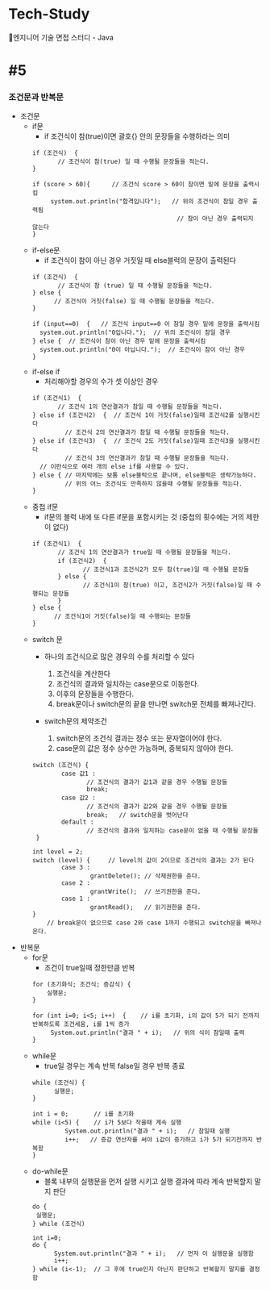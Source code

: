 # Tech-Study
📂엔지니어 기술 면접 스터디 - Java   
   
#5
==
### 조건문과 반복문
* 조건문
   * if문   
      * if 조건식이 참(true)이면 괄호{} 안의 문장들을 수행하라는 의미
      ```
      if (조건식)  {
             // 조건식이 참(true) 일 때 수행될 문장들을 적는다.
      }
      ```
      ```
      if (score > 60){      // 조건식 score > 60이 참이면 밑에 문장을 출력시킴
           system.out.println("합격입니다");   // 위의 조건식이 참일 경우 출력됨
                                              // 참이 아닌 경우 출력되지 않는다
      }     
      ```
    * if-else문
       * if 조건식이 참이 아닌 경우 거짓일 때 else블럭의 문장이 출력된다
       ```
       if (조건식)  {
              // 조건식이 참 (true) 일 때 수행될 문장들을 적는다.
       } else {
             // 조건식이 거짓(false) 일 때 수행될 문장들을 적는다.
       }
       ```
       ```
       if (input==0)  {   // 조건식 input==0 이 참일 경우 밑에 문장을 출력시킴
         system.out.println("0입니다.");  // 위의 조건식이 참일 경우
       } else {  // 조건식이 참이 아닌 경우 밑에 문장을 출력시킴
         system.out.println("0이 아닙니다.");  // 조건식이 참이 아닌 경우
       }
       ```
     * if-else if
       * 처리해야할 경우의 수가 셋 이상인 경우
       ```
       if (조건식1)  {
              // 조건식 1의 연산결과가 참일 때 수행될 문장들을 적는다.
       } else if (조건식2)  {  // 조건식 1이 거짓(false)일때 조건식2를 실행시킨다
                // 조건식 2의 연산결과가 참일 때 수행될 문장들을 적는다.
       } else if (조건식3)  {  // 조건식 2도 거짓(false)일때 조건식3을 실행시킨다
                // 조건식 3의 연산결과가 참일 때 수행될 문장들을 적는다.
         // 이런식으로 여러 개의 else if를 사용할 수 있다.
       } else { // 마지막에는 보통 else블럭으로 끝나며, else블럭은 생략가능하다.
                // 위의 어느 조건식도 만족하지 않을때 수행될 문장들을 적는다.
       }
       ```
     * 중첩 if문
        * if문의 블럭 내에 또 다른 if문을 포함시키는 것 (중첩의 횟수에는 거의 제한이 없다)
        ```
        if (조건식1)  {
               // 조건식 1의 연산결과가 true일 때 수행될 문장들을 적는다.
               if (조건식2)  {
                      // 조건식1과 조건식2가 모두 참(true)일 때 수행될 문장들
               } else {
                      // 조건식1이 참(true) 이고, 조건식2가 거짓(false)일 때 수행되는 문장들
               }
        } else {
              // 조건식1이 거짓(false)일 때 수행되는 문장들
        }   
        ```
     * switch 문   
        * 하나의 조건식으로 많은 경우의 수를 처리할 수 있다
          1) 조건식을 계산한다
          2) 조건식의 결과와 일치하는 case문으로 이동한다.
          3) 이후의 문장들을 수행한다.
          4) break문이나 switch문의 끝을 만나면 switch문 전체를 빠져나간다.   
        
        * switch문의 제약조건
          1) switch문의 조건식 결과는 정수 또는 문자열이어야 한다.
          2) case문의 값은 정수 상수만 가능하며, 중복되지 않아야 한다.
        ```
        switch (조건식) {
                case 값1 :
                       // 조건식의 결과가 값1과 같을 경우 수행될 문장들
                       break;
                case 값2 : 
                       // 조건식의 결과가 값2와 같을 경우 수행될 문장들
                       break;   // switch문을 벗어난다
                default : 
                       // 조건식의 결과와 일치하는 case문이 없을 때 수행될 문장들
         }
         ```
         ```
         int level = 2;
         switch (level) {     // level의 값이 2이므로 조건식의 결과는 2가 된다
                 case 3 : 
                         grantDelete(); // 삭제권한을 준다.
                 case 2 : 
                         grantWrite();  // 쓰기권한을 준다. 
                 case 1 : 
                         grantRead();   // 읽기권한을 준다.
         }
             // break문이 없으므로 case 2와 case 1까지 수행되고 switch문을 빠져나온다.   
         ```    
* 반복문
   * for문
     * 조건이 true일때 정한만큼 반복
     ```
     for (초기화식; 조건식; 증감식) {  
         실행문;
     }
     
     for (int i=0; i<5; i++)  {    // i를 초기화, i의 값이 5가 되기 전까지 반복하도록 조건세움, i를 1씩 증가
          System.out.println("결과 " + i);   // 위의 식이 참일때 출력
     }
     ```
   * while문
     * true일 경우는 계속 반복 false일 경우 반복 종료
     ```
     while (조건식) {
           실행문;
     }
     
     int i = 0;       // i를 초기화 
     while (i<5) {    // i가 5보다 작을때 계속 실행
              System.out.println("결과 " + i);   // 참일때 실행
              i++;   // 증감 연산자를 써야 i값이 증가하고 i가 5가 되기전까지 반복함
     }
     ```
   * do-while문
     * 블록 내부의 실행문을 먼저 실행 시키고 실행 결과에 따라 계속 반복할지 말지 판단
     ```
     do {
      실행문;
     } while (조건식) 
     
     int i=0;
     do {   
           System.out.println("결과 " + i);   // 먼저 이 실행문을 실행함
           i++;
     } while (i<-1);  // 그 후에 true인지 아닌지 판단하고 반복할지 말지를 결정함
     ```
     
     
     
      
             
        
 
        

